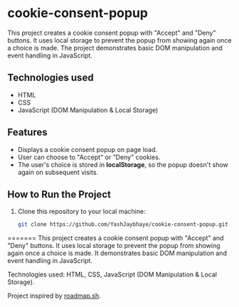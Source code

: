 # cookie-consent-popup


This project creates a cookie consent popup with "Accept" and "Deny" buttons. It uses local storage to prevent the popup from showing again once a choice is made. The project demonstrates basic DOM manipulation and event handling in JavaScript.

## Technologies used
- HTML
- CSS
- JavaScript (DOM Manipulation & Local Storage)

## Features
- Displays a cookie consent popup on page load.
- User can choose to "Accept" or "Deny" cookies.
- The user's choice is stored in **localStorage**, so the popup doesn't show again on subsequent visits.

## How to Run the Project

1. Clone this repository to your local machine:

   ```bash
   git clone https://github.com/YashJaybhaye/cookie-consent-popup.git
=======
This project creates a cookie consent popup with "Accept" and "Deny" buttons. It uses local storage to prevent the popup from showing again once a choice is made. It demonstrates basic DOM manipulation and event handling in JavaScript.

Technologies used: HTML, CSS, JavaScript (DOM Manipulation & Local Storage).

Project inspired by [roadmap.sh](https://roadmap.sh/projects/cookie-consent).


